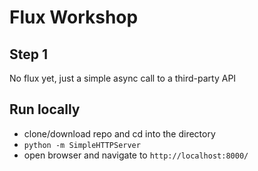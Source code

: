 # Flux Workshop

## Step 1
No flux yet, just a simple async call to a third-party API

## Run locally
- clone/download repo and cd into the directory
- `python -m SimpleHTTPServer`
- open browser and navigate to `http://localhost:8000/`